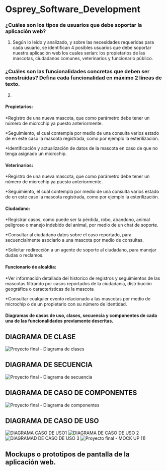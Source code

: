 # Osprey_Software_Development
### ¿Cuáles son los tipos de usuarios que debe soportar la aplicación web?
1) Según lo leído y analizado, y sobre las necesidades requeridas para cada usuario, se identifican 4 posibles usuarios que debe soportar nuestra aplicación web los cuales serían: los propietarios de las mascotas, ciudadanos comunes, veterinarios y funcionario público.

### ¿Cuáles son las funcionalidades concretas que deben ser construidas? Defina cada funcionalidad en máximo 2 líneas de texto.
2)  
#### Propietarios:

*Registro de una nueva mascota, que como parámetro debe tener un número de microchip ya puesto anteriormente.

*Seguimiento, el cual contempla por medio de una consulta varios estado de en este caso la mascota registrada, como por ejemplo la esterilización.

*Identificación y actualización de datos de la mascota en caso de que no tenga asignado un microchip.

 #### Veterinarios:

*Registro de una nueva mascota, que como parámetro debe tener un número de microchip ya puesto anteriormente.

*Seguimiento, el cual contempla por medio de una consulta varios estado de en este caso la mascota registrada, como por ejemplo la esterilización.

#### Ciudadano:

*Registrar casos, como puede ser la pérdida, robo, abandono, animal peligroso o manejo indebido del animal, por medio de un chat de soporte.

*Consultar al ciudadano datos sobre el caso reportado, para secuencialmente asociarlo a una mascota por medio de consultas.

*Solicitar redirección a un agente de soporte al ciudadano, para manejar dudas o reclamos.


#### Funcionario de alcaldía:

*Ver información detallada del historico de registros y seguimientos de las mascotas filtrando por casos reportados de la ciudadanía, distribución geográfica o características de la mascota 

*Consultar cualquier evento relacionado a las mascotas por medio de microchip o de un propietario con su número de identidad.


#### Diagramas de casos de uso, clases, secuencia y componentes de cada una de las funcionalidades previamente descritas.


## DIAGRAMA DE CLASE
![Proyecto final  - Diagrama de clases](https://user-images.githubusercontent.com/79175944/112740388-2bc6e280-8f42-11eb-98a0-ddc5550c033f.png)

## DIAGRAMA DE SECUENCIA
![Proyecto final  - Diagrama de secuencia](https://user-images.githubusercontent.com/79175944/112740418-7b0d1300-8f42-11eb-9eb8-d38becf256a3.png)

## DIAGRAMA DE CASO DE COMPONENTES
![Proyecto final  - Diagrama de componentes](https://user-images.githubusercontent.com/79175944/112741041-a0e8e680-8f47-11eb-8787-2d4d26f0cfea.png)

## DIAGRAMA DE CASO DE USO
![DIAGRAMA CASO DE USO1](https://user-images.githubusercontent.com/79175944/112741861-d34a1200-8f4e-11eb-80fa-cb4864e9b09d.JPG)
![DIAGRAMA DE CASO DE USO 2](https://user-images.githubusercontent.com/79175944/112741864-d80ec600-8f4e-11eb-967e-1ad726d2cbf8.JPG)
![DIAGRAMAD DE CASO DE USO 3](https://user-images.githubusercontent.com/79175944/112741868-dba24d00-8f4e-11eb-8b58-e6cec1d56783.JPG)
![Proyecto final  - MOCK UP (1)](https://user-images.githubusercontent.com/79175944/112909628-728a1900-90b7-11eb-8fdc-8a2dfa2be773.png)

## Mockups o prototipos de pantalla de la aplicación web.


